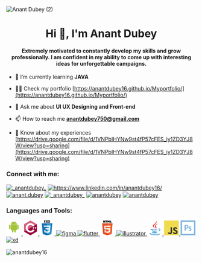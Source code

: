 
![Anant Dubey (2)](https://user-images.githubusercontent.com/81023294/168225826-055f6531-a52e-41b4-8042-23611a5ee9eb.gif)



<h1 align="center">Hi 👋, I'm Anant Dubey</h1>
<h4 align="center">Extremely motivated to constantly develop my skills and grow professionally. I am confident in my ability to come up with interesting ideas for unforgettable campaigns.</h4>

- 🌱 I’m currently learning **JAVA**

- 👨‍💻 Check my portfolio [https://anantdubey16.github.io/Myportfolio/](https://anantdubey16.github.io/Myportfolio/)

- 💬 Ask me about **UI UX Designing and Front-end**

- 📫 How to reach me **anantdubey750@gmail.com**

- 📄 Know about my experiences [https://drive.google.com/file/d/1VNPbIHYNw9st4fP57cFES_iy1ZD3YJ8W/view?usp=sharing](https://drive.google.com/file/d/1VNPbIHYNw9st4fP57cFES_iy1ZD3YJ8W/view?usp=sharing)

<h3 align="left">Connect with me:</h3>
<p align="left">
<a href="https://twitter.com/_anantdubey_" target="blank"><img align="center" src="https://raw.githubusercontent.com/rahuldkjain/github-profile-readme-generator/master/src/images/icons/Social/twitter.svg" alt="_anantdubey_" height="30" width="40" /></a>
<a href="https://www.linkedin.com/in/anantdubey16/" target="blank"><img align="center" src="https://raw.githubusercontent.com/rahuldkjain/github-profile-readme-generator/master/src/images/icons/Social/linked-in-alt.svg" alt="https://www.linkedin.com/in/anantdubey16/" height="30" width="40" /></a>
<a href="https://www.facebook.com/anant.dubey.395017" target="blank"><img align="center" src="https://raw.githubusercontent.com/rahuldkjain/github-profile-readme-generator/master/src/images/icons/Social/facebook.svg" alt="anant.dubey" height="30" width="40" /></a>
<a href="https://instagram.com/_anantdubey_" target="blank"><img align="center" src="https://raw.githubusercontent.com/rahuldkjain/github-profile-readme-generator/master/src/images/icons/Social/instagram.svg" alt="_anantdubey_" height="30" width="40" /></a>
<a href="https://dribbble.com/anantdubey" target="blank"><img align="center" src="https://raw.githubusercontent.com/rahuldkjain/github-profile-readme-generator/master/src/images/icons/Social/dribbble.svg" alt="anantdubey" height="30" width="40" /></a>
<a href="https://www.behance.net/anantdubey" target="blank"><img align="center" src="https://raw.githubusercontent.com/rahuldkjain/github-profile-readme-generator/master/src/images/icons/Social/behance.svg" alt="anantdubey" height="30" width="40" /></a>
</p>

<h3 align="left">Languages and Tools:</h3>
<p align="left"> <a href="https://developer.android.com" target="_blank" rel="noreferrer"> <img src="https://raw.githubusercontent.com/devicons/devicon/master/icons/android/android-original-wordmark.svg" alt="android" width="40" height="40"/> </a> <a href="https://www.w3schools.com/cpp/" target="_blank" rel="noreferrer"> <img src="https://raw.githubusercontent.com/devicons/devicon/master/icons/cplusplus/cplusplus-original.svg" alt="cplusplus" width="40" height="40"/> </a> <a href="https://www.w3schools.com/css/" target="_blank" rel="noreferrer"> <img src="https://raw.githubusercontent.com/devicons/devicon/master/icons/css3/css3-original-wordmark.svg" alt="css3" width="40" height="40"/> </a> <a href="https://www.figma.com/" target="_blank" rel="noreferrer"> <img src="https://www.vectorlogo.zone/logos/figma/figma-icon.svg" alt="figma" width="40" height="40"/> </a> <a href="https://flutter.dev" target="_blank" rel="noreferrer"> <img src="https://www.vectorlogo.zone/logos/flutterio/flutterio-icon.svg" alt="flutter" width="40" height="40"/> </a> <a href="https://www.w3.org/html/" target="_blank" rel="noreferrer"> <img src="https://raw.githubusercontent.com/devicons/devicon/master/icons/html5/html5-original-wordmark.svg" alt="html5" width="40" height="40"/> </a> <a href="https://www.adobe.com/in/products/illustrator.html" target="_blank" rel="noreferrer"> <img src="https://www.vectorlogo.zone/logos/adobe_illustrator/adobe_illustrator-icon.svg" alt="illustrator" width="40" height="40"/> </a> <a href="https://www.java.com" target="_blank" rel="noreferrer"> <img src="https://raw.githubusercontent.com/devicons/devicon/master/icons/java/java-original.svg" alt="java" width="40" height="40"/> </a> <a href="https://developer.mozilla.org/en-US/docs/Web/JavaScript" target="_blank" rel="noreferrer"> <img src="https://raw.githubusercontent.com/devicons/devicon/master/icons/javascript/javascript-original.svg" alt="javascript" width="40" height="40"/> </a> <a href="https://www.photoshop.com/en" target="_blank" rel="noreferrer"> <img src="https://raw.githubusercontent.com/devicons/devicon/master/icons/photoshop/photoshop-line.svg" alt="photoshop" width="40" height="40"/> </a> <a href="https://www.adobe.com/products/xd.html" target="_blank" rel="noreferrer"> <img src="https://cdn.worldvectorlogo.com/logos/adobe-xd.svg" alt="xd" width="40" height="40"/> </a> </p>

<p><img align="center" src="https://github-readme-stats.vercel.app/api/top-langs?username=anantdubey16&show_icons=true&locale=en&layout=compact" alt="anantdubey16" /></p>

